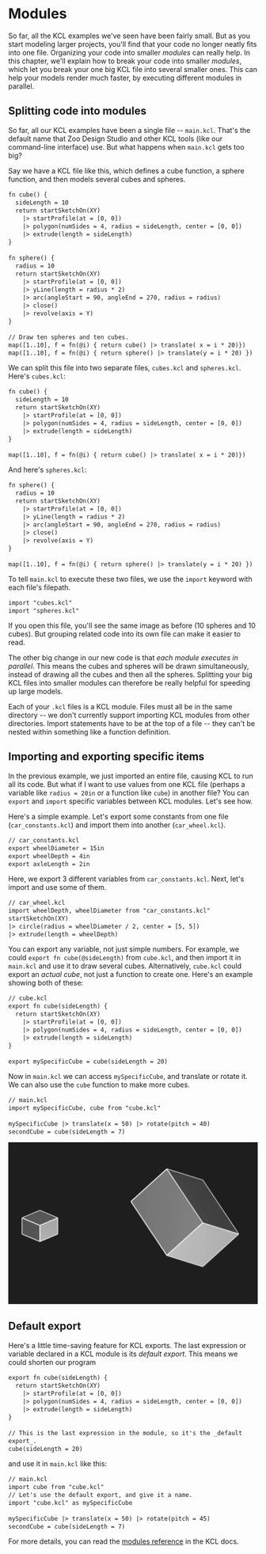 # Modules

<!-- toc -->

So far, all the KCL examples we've seen have been fairly small. But as you start modeling larger projects, you'll find that your code no longer neatly fits into one file. Organizing your code into smaller _modules_ can really help. In this chapter, we'll explain how to break your code into smaller _modules_, which let you break your one big KCL file into several smaller ones. This can help your models render much faster, by executing different modules in parallel.

## Splitting code into modules

So far, all our KCL examples have been a single file -- `main.kcl`. That's the default name that Zoo Design Studio and other KCL tools (like our command-line interface) use. But what happens when `main.kcl` gets too big? 

Say we have a KCL file like this, which defines a cube function, a sphere function, and then models several cubes and spheres.

```kcl=cubes_and_spheres
fn cube() {
  sideLength = 10
  return startSketchOn(XY)
    |> startProfile(at = [0, 0])
    |> polygon(numSides = 4, radius = sideLength, center = [0, 0])
    |> extrude(length = sideLength)
}

fn sphere() {
  radius = 10
  return startSketchOn(XY)
    |> startProfile(at = [0, 0])
    |> yLine(length = radius * 2)
    |> arc(angleStart = 90, angleEnd = 270, radius = radius)
    |> close()
    |> revolve(axis = Y)
}

// Draw ten spheres and ten cubes.
map([1..10], f = fn(@i) { return cube() |> translate( x = i * 20)})
map([1..10], f = fn(@i) { return sphere() |> translate(y = i * 20) })
```

<!-- KCL: name=cubes_and_spheres,alt=Several cubes and spheres-->

We can split this file into two separate files, `cubes.kcl` and `spheres.kcl`. Here's `cubes.kcl`:

```kcl
fn cube() {
  sideLength = 10
  return startSketchOn(XY)
    |> startProfile(at = [0, 0])
    |> polygon(numSides = 4, radius = sideLength, center = [0, 0])
    |> extrude(length = sideLength)
}

map([1..10], f = fn(@i) { return cube() |> translate( x = i * 20)})
```

And here's `spheres.kcl`:

```kcl
fn sphere() {
  radius = 10
  return startSketchOn(XY)
    |> startProfile(at = [0, 0])
    |> yLine(length = radius * 2)
    |> arc(angleStart = 90, angleEnd = 270, radius = radius)
    |> close()
    |> revolve(axis = Y)
}

map([1..10], f = fn(@i) { return sphere() |> translate(y = i * 20) })
```

To tell `main.kcl` to execute these two files, we use the `import` keyword with each file's filepath.

```kcl
import "cubes.kcl"
import "spheres.kcl"
```

If you open this file, you'll see the same image as before (10 spheres and 10 cubes). But grouping related code into its own file can make it easier to read.

The other big change in our new code is that _each module executes in parallel_. This means the cubes and spheres will be drawn simultaneously, instead of drawing all the cubes and then all the spheres. Splitting your big KCL files into smaller modules can therefore be really helpful for speeding up large models.

Each of your `.kcl` files is a KCL module. Files must all be in the same directory -- we don't currently support importing KCL modules from other directories. Import statements have to be at the top of a file -- they can't be nested within something like a function definition.

## Importing and exporting specific items

In the previous example, we just imported an entire file, causing KCL to run all its code. But what if I want to use values from one KCL file (perhaps a variable like `radius = 20in` or a function like `cube`) in another file? You can `export` and `import` specific variables between KCL modules. Let's see how.

Here's a simple example. Let's export some constants from one file (`car_constants.kcl`) and import them into another (`car_wheel.kcl`).

```kcl
// car_constants.kcl
export wheelDiameter = 15in
export wheelDepth = 4in
export axleLength = 2in
```

Here, we export 3 different variables from `car_constants.kcl`. Next, let's import and use some of them.

```kcl
// car_wheel.kcl
import wheelDepth, wheelDiameter from "car_constants.kcl"
startSketchOn(XY)
|> circle(radius = wheelDiameter / 2, center = [5, 5])
|> extrude(length = wheelDepth)
```

You can export any variable, not just simple numbers. For example, we could `export fn cube(@sideLength)` from `cube.kcl`, and then import it in `main.kcl` and use it to draw several cubes. Alternatively, `cube.kcl` could export an _actual cube_, not just a function to create one. Here's an example showing both of these:

```kcl
// cube.kcl
export fn cube(sideLength) {
  return startSketchOn(XY)
    |> startProfile(at = [0, 0])
    |> polygon(numSides = 4, radius = sideLength, center = [0, 0])
    |> extrude(length = sideLength)
}

export mySpecificCube = cube(sideLength = 20)
```

Now in `main.kcl` we can access `mySpecificCube`, and translate or rotate it. We can also use the `cube` function to make more cubes.

```kcl
// main.kcl
import mySpecificCube, cube from "cube.kcl"

mySpecificCube |> translate(x = 50) |> rotate(pitch = 40)
secondCube = cube(sideLength = 7)
```

![The imported specific cube and a second cube created from the imported `fn cube`](images/static/two_cubes_import.png)

## Default export

Here's a little time-saving feature for KCL exports. The last expression or variable declared in a KCL module is its _default export_. This means we could shorten our program

```kcl
export fn cube(sideLength) {
  return startSketchOn(XY)
    |> startProfile(at = [0, 0])
    |> polygon(numSides = 4, radius = sideLength, center = [0, 0])
    |> extrude(length = sideLength)
}

// This is the last expression in the module, so it's the _default export_.
cube(sideLength = 20)
```

and use it in `main.kcl` like this:

```kcl
// main.kcl
import cube from "cube.kcl"
// Let's use the default export, and give it a name.
import "cube.kcl" as mySpecificCube

mySpecificCube |> translate(x = 50) |> rotate(pitch = 45)
secondCube = cube(sideLength = 7)
```

For more details, you can read the [modules reference] in the KCL docs.

[modules reference]: https://zoo.dev/docs/kcl-lang/modules
